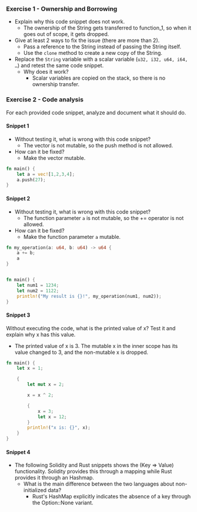 ### Exercise 1 - Ownership and Borrowing

- Explain why this code snippet does not work.
    - The ownership of the String gets transferred to function_1, so when it goes out of scope, it gets dropped.
- Give at least 2 ways to fix the issue (there are more than 2).
    - Pass a reference to the String instead of passing the String itself.
    - Use the `clone` method to create a new copy of the String.
- Replace the `String` variable with a scalar variable (`u32, i32, u64, i64, …`) and retest the same code snippet.
    - Why does it work?
        - Scalar variables are copied on the stack, so there is no ownership transfer.



### Exercise 2 - Code analysis
For each provided code snippet, analyze and document what it should do.

#### Snippet 1
- Without testing it, what is wrong with this code snippet?
    - The vector is not mutable, so the push method is not allowed.
- How can it be fixed?
    - Make the vector mutable.
```rust
fn main() {
    let a = vec![1,2,3,4];
    a.push(27);
}
```

#### Snippet 2
- Without testing it, what is wrong with this code snippet?
    - The function parameter `a` is not mutable, so the += operator is not allowed.
- How can it be fixed?
    - Make the function parameter `a` mutable.

```rust
fn my_operation(a: u64, b: u64) -> u64 {
    a += b;
    a
}


fn main() {
    let num1 = 1234;
    let num2 = 1122;
    println!("My result is {}!", my_operation(num1, num2));
}
```


#### Snippet 3

Without executing the code, what is the printed value of x?
Test it and explain why x has this value.
- The printed value of x is 3. The mutable x in the inner scope has its value changed to 3, and the non-mutable x is dropped.
```rust
fn main() {
    let x = 1;

    {
        let mut x = 2;

        x = x ^ 2;

        {
            x = 3;
            let x = 12;
        }
        println!("x is: {}", x);
    }
}
```


#### Snippet 4
    
- The following Solidity and Rust snippets shows the (Key ⇒ Value) functionality. Solidity provides this through a mapping while Rust provides it through an Hashmap.  
    - What is the main difference between the two languages about non-initialized data?
        - Rust's HashMap explicitly indicates the absence of a key through the Option::None variant.
